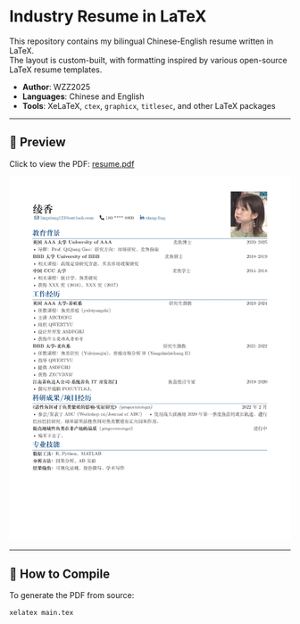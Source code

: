 # Industry Resume in LaTeX

This repository contains my bilingual Chinese-English resume written in LaTeX.  
The layout is custom-built, with formatting inspired by various open-source LaTeX resume templates.

- **Author**: WZZ2025  
- **Languages**: Chinese and English  
- **Tools**: XeLaTeX, `ctex`, `graphicx`, `titlesec`, and other LaTeX packages

---

## 📄 Preview

Click to view the PDF: [resume.pdf](./resume.pdf)

![Resume Preview](./resume_preview.png)

---

## 🔧 How to Compile

To generate the PDF from source:

```bash
xelatex main.tex

